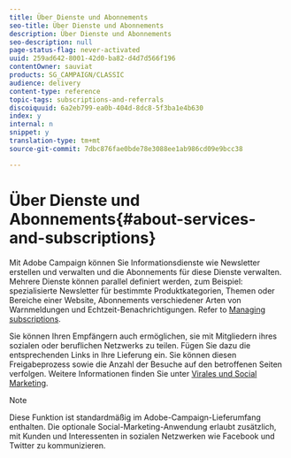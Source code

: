 ```yaml
---
title: Über Dienste und Abonnements
seo-title: Über Dienste und Abonnements
description: Über Dienste und Abonnements
seo-description: null
page-status-flag: never-activated
uuid: 259ad642-8001-42d0-ba82-d4d7d566f196
contentOwner: sauviat
products: SG_CAMPAIGN/CLASSIC
audience: delivery
content-type: reference
topic-tags: subscriptions-and-referrals
discoiquuid: 6a2eb799-ea0b-404d-8dc8-5f3ba1e4b630
index: y
internal: n
snippet: y
translation-type: tm+mt
source-git-commit: 7dbc876fae0bde78e3088ee1ab986cd09e9bcc38

---
```



# Über Dienste und Abonnements{#about-services-and-subscriptions}

Mit Adobe Campaign können Sie Informationsdienste wie Newsletter erstellen und verwalten und die Abonnements für diese Dienste verwalten. Mehrere Dienste können parallel definiert werden, zum Beispiel: spezialisierte Newsletter für bestimmte Produktkategorien, Themen oder Bereiche einer Website, Abonnements verschiedener Arten von Warnmeldungen und Echtzeit-Benachrichtigungen. Refer to [Managing subscriptions](../../delivery/using/managing-subscriptions.md).

Sie können Ihren Empfängern auch ermöglichen, sie mit Mitgliedern ihres sozialen oder beruflichen Netzwerks zu teilen. Fügen Sie dazu die entsprechenden Links in Ihre Lieferung ein. Sie können diesen Freigabeprozess sowie die Anzahl der Besuche auf den betroffenen Seiten verfolgen. Weitere Informationen finden Sie unter [Virales und Social Marketing](../../delivery/using/viral-and-social-marketing.md).

>[!NOTE]
>
>Diese Funktion ist standardmäßig im Adobe-Campaign-Lieferumfang enthalten. Die optionale Social-Marketing-Anwendung erlaubt zusätzlich, mit Kunden und Interessenten in sozialen Netzwerken wie Facebook und Twitter zu kommunizieren.
